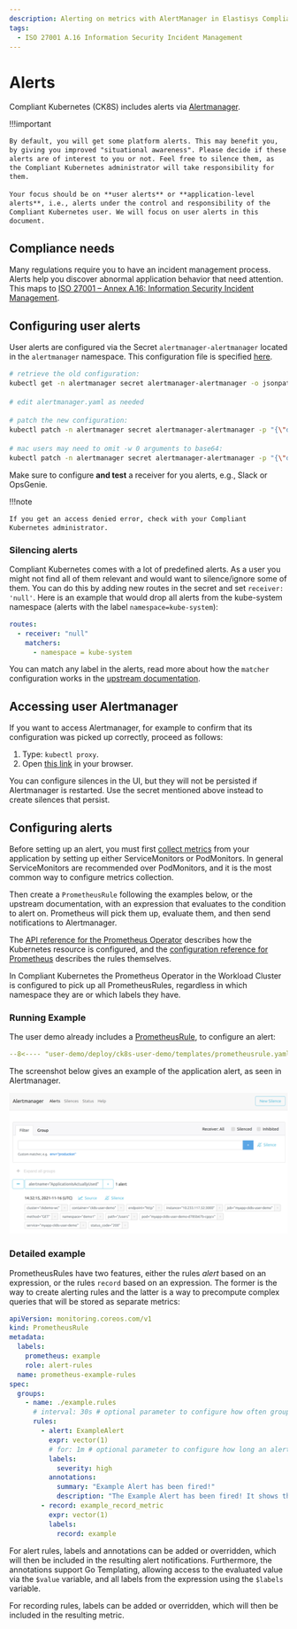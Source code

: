 ```yaml
---
description: Alerting on metrics with AlertManager in Elastisys Compliant Kubernetes, the security-focused Kubernetes distribution.
tags:
  - ISO 27001 A.16 Information Security Incident Management
---
```


# Alerts

Compliant Kubernetes (CK8S) includes alerts via [Alertmanager](https://prometheus.io/docs/alerting/latest/alertmanager/).

!!!important

    By default, you will get some platform alerts. This may benefit you, by giving you improved "situational awareness". Please decide if these alerts are of interest to you or not. Feel free to silence them, as the Compliant Kubernetes administrator will take responsibility for them.

    Your focus should be on **user alerts** or **application-level alerts**, i.e., alerts under the control and responsibility of the Compliant Kubernetes user. We will focus on user alerts in this document.

## Compliance needs

Many regulations require you to have an incident management process. Alerts help you discover abnormal application behavior that need attention. This maps to [ISO 27001 – Annex A.16: Information Security Incident Management](https://www.isms.online/iso-27001/annex-a-16-information-security-incident-management/).

## Configuring user alerts

User alerts are configured via the Secret `alertmanager-alertmanager` located in the `alertmanager` namespace. This configuration file is specified [here](https://prometheus.io/docs/alerting/latest/configuration/#file-layout-and-global-settings).

```bash
# retrieve the old configuration:
kubectl get -n alertmanager secret alertmanager-alertmanager -o jsonpath='{.data.alertmanager\.yaml}' | base64 -d > alertmanager.yaml

# edit alertmanager.yaml as needed

# patch the new configuration:
kubectl patch -n alertmanager secret alertmanager-alertmanager -p "{\"data\":{\"alertmanager.yaml\":\"$(base64 -w 0 < alertmanager.yaml)\"}}"

# mac users may need to omit -w 0 arguments to base64:
kubectl patch -n alertmanager secret alertmanager-alertmanager -p "{\"data\":{\"alertmanager.yaml\":\"$(base64 < alertmanager.yaml)\"}}"
```

Make sure to configure **and test** a receiver for you alerts, e.g., Slack or OpsGenie.

!!!note

    If you get an access denied error, check with your Compliant Kubernetes administrator.

### Silencing alerts

Compliant Kubernetes comes with a lot of predefined alerts. As a user you might not find all of them relevant and would want to silence/ignore some of them. You can do this by adding new routes in the secret and set `receiver: 'null'`. Here is an example that would drop all alerts from the kube-system namespace (alerts with the label `namespace=kube-system`):

```yaml
routes:
  - receiver: "null"
    matchers:
      - namespace = kube-system
```

You can match any label in the alerts, read more about how the `matcher` configuration works in the [upstream documentation](https://prometheus.io/docs/alerting/latest/configuration/#matcher).

## Accessing user Alertmanager

If you want to access Alertmanager, for example to confirm that its configuration was picked up correctly, proceed as follows:

1. Type: `kubectl proxy`.
1. Open [this link](http://127.0.0.1:8001/api/v1/namespaces/alertmanager/services/alertmanager-operated:9093/proxy/) in your browser.

You can configure silences in the UI, but they will not be persisted if Alertmanager is restarted. Use the secret mentioned above instead to create silences that persist.

## Configuring alerts

Before setting up an alert, you must first [collect metrics](metrics.md) from your application by setting up either ServiceMonitors or PodMonitors. In general ServiceMonitors are recommended over PodMonitors, and it is the most common way to configure metrics collection.

Then create a `PrometheusRule` following the examples below, or the upstream documentation, with an expression that evaluates to the condition to alert on. Prometheus will pick them up, evaluate them, and then send notifications to Alertmanager.

The [API reference for the Prometheus Operator](https://prometheus-operator.dev/docs/operator/api/#monitoring.coreos.com/v1.PrometheusRule) describes how the Kubernetes resource is configured, and the [configuration reference for Prometheus](https://prometheus.io/docs/prometheus/latest/configuration/alerting_rules/) describes the rules themselves.

In Compliant Kubernetes the Prometheus Operator in the Workload Cluster is configured to pick up all PrometheusRules, regardless in which namespace they are or which labels they have.

### Running Example

<!--user-demo-alerts-start-->

The user demo already includes a [PrometheusRule](https://github.com/elastisys/compliantkubernetes/blob/main/user-demo/deploy/ck8s-user-demo/templates/prometheusrule.yaml), to configure an alert:

```yaml
--8<---- "user-demo/deploy/ck8s-user-demo/templates/prometheusrule.yaml"
```

The screenshot below gives an example of the application alert, as seen in Alertmanager.

![Example of User Demo Alerts](../img/user-demo-alerts.png)

<!--user-demo-alerts-end-->

### Detailed example

PrometheusRules have two features, either the rules _alert_ based on an expression, or the rules `record` based on an expression.
The former is the way to create alerting rules and the latter is a way to precompute complex queries that will be stored as separate metrics:

```yaml
apiVersion: monitoring.coreos.com/v1
kind: PrometheusRule
metadata:
  labels:
    prometheus: example
    role: alert-rules
  name: prometheus-example-rules
spec:
  groups:
    - name: ./example.rules
      # interval: 30s # optional parameter to configure how often groups of rules are evaluated
      rules:
        - alert: ExampleAlert
          expr: vector(1)
          # for: 1m # optional parameter to configure how long an alert must be triggered to be fired
          labels:
            severity: high
          annotations:
            summary: "Example Alert has been fired!"
            description: "The Example Alert has been fired! It shows the value {{ $value }}."
        - record: example_record_metric
          expr: vector(1)
          labels:
            record: example
```

For alert rules, labels and annotations can be added or overridden, which will then be included in the resulting alert notifications. Furthermore, the annotations support Go Templating, allowing access to the evaluated value via the `$value` variable, and all labels from the expression using the `$labels` variable.

For recording rules, labels can be added or overridden, which will then be included in the resulting metric.
